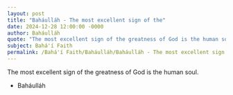```yaml
---
layout: post
title: "Baháulláh - The most excellent sign of the"
date: 2024-12-28 12:00:00 -0000
author: Baháulláh
quote: "The most excellent sign of the greatness of God is the human soul."
subject: Bahá'í Faith
permalink: /Bahá'í Faith/Baháulláh/Baháulláh - The most excellent sign of the
---
```


The most excellent sign of the greatness of God is the human soul.

- Baháulláh
